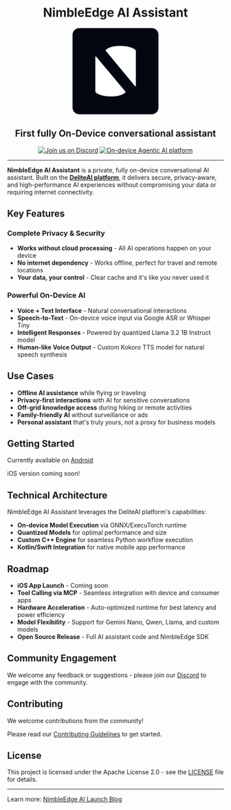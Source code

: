 <div align="center">
  <h1 align="center">NimbleEdge AI Assistant</h1>
  <img src="docs/static/images/assistant-logo.png" alt="DeliteAI Logo" width="200">
  <h2 align="center">First fully On-Device conversational assistant</h2>
</div>

<div align="center">
  <a href="https://discord.gg/y8WkMncstk"><img src="https://img.shields.io/badge/Discord-Join%20Us-purple?logo=discord&logoColor=white&style=for-the-badge"
alt="Join us on Discord"></a>
  <a href="https://github.com/NimbleEdge/deliteAI"><img src="https://img.shields.io/badge/Explore-Delite%20AI-blue?style=for-the-badge"
alt="On-device Agentic AI platform"></a>
  <hr>
</div>

**NimbleEdge AI Assistant** is a private, fully on-device conversational AI assistant. Built on the **[DeliteAI platform](https://github.com/NimbleEdge/deliteAI)**, it delivers secure, privacy-aware, and high-performance AI experiences without compromising your data or requiring internet connectivity.

## Key Features

### Complete Privacy & Security
- **Works without cloud processing** - All AI operations happen on your device
- **No internet dependency** - Works offline, perfect for travel and remote locations
- **Your data, your control** - Clear cache and it's like you never used it

### Powerful On-Device AI
- **Voice + Text Interface** - Natural conversational interactions
- **Speech-to-Text** - On-device voice input via Google ASR or Whisper Tiny
- **Intelligent Responses** - Powered by quantized Llama 3.2 1B Instruct model
- **Human-like Voice Output** - Custom Kokoro TTS model for natural speech synthesis

## Use Cases
- **Offline AI assistance** while flying or traveling
- **Privacy-first interactions** with AI for sensitive conversations
- **Off-grid knowledge access** during hiking or remote activities
- **Family-friendly AI** without surveillance or ads
- **Personal assistant** that's truly yours, not a proxy for business models

## Getting Started
Currently available on [Android](https://play.google.com/store/apps/details?id=ai.nimbleedge.nimbleedge_chatbot)

iOS version coming soon!

## Technical Architecture

NimbleEdge AI Assistant leverages the DeliteAI platform's capabilities:
- **On-device Model Execution** via ONNX/ExecuTorch runtime
- **Quantized Models** for optimal performance and size
- **Custom C++ Engine** for seamless Python workflow execution
- **Kotlin/Swift Integration** for native mobile app performance

## Roadmap
- **iOS App Launch** - Coming soon
- **Tool Calling via MCP** - Seamless integration with device and consumer apps
- **Hardware Acceleration** - Auto-optimized runtime for best latency and power efficiency
- **Model Flexibility** - Support for Gemini Nano, Qwen, Llama, and custom models
- **Open Source Release** - Full AI assistant code and NimbleEdge SDK

## Community Engagement
We welcome any feedback or suggestions - please join our
[Discord](https://discord.gg/y8WkMncstk) to engage with the community.

## Contributing

We welcome contributions from the community!

Please read our [Contributing Guidelines](CONTRIBUTING.md) to get started.

## License

This project is licensed under the Apache License 2.0 - see the [LICENSE](LICENSE) file for details.

---

Learn more: [NimbleEdge AI Launch Blog](https://www.nimbleedge.com/blog/meet-nimbleedge-ai-the-first-truly-private-on-device-assistant)
